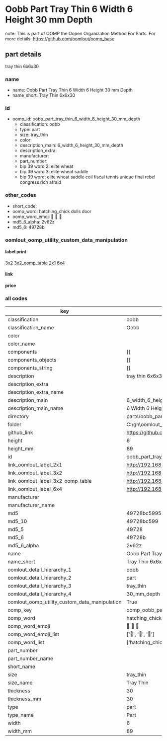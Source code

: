 # Oobb Part Tray Thin 6 Width 6 Height 30 mm Depth  

note: This is part of OOMP the Oopen Organization Method For Parts. For more details: https://github.com/oomlout/oomp_base

##  part details
  



tray thin 6x6x30



### name
* name: Oobb Part Tray Thin 6 Width 6 Height 30 mm Depth
* name_short: Tray Thin 6x6x30 
### id
* oomp_id: oobb_part_tray_thin_6_width_6_height_30_mm_depth
  * classification: oobb
  * type: part
  * size: tray_thin
  * color: 
  * description_main: 6_width_6_height_30_mm_depth
  * description_extra: 
  * manufacturer: 
  * part_number: 
  * bip 39 word 2: elite wheat
  * bip 39 word 3: elite wheat saddle
  * bip 39 word: elite wheat saddle coil fiscal tennis unique final rebel congress rich afraid

### other_codes
* short_code: 
* oomp_word: hatching_chick dolls door
* oomp_word_emoji :hatching_chick: :dolls: :door:
* md5_6_alpha: 2v62z
* md5_6: 49728b






### oomlout_oomp_utility_custom_data_manipulation
#### label print
[3x2](http://192.168.1.245:1112/?label=oomp%202v62z)
[3x2_oomp_table](http://192.168.1.108:1112/?label=oomp%202v62z)
[2x1](http://192.168.1.242:1112/?label=oomp%202v62z)
[6x4](http://192.168.1.55:1112/?label=oomp%202v62z)    

#### link

                              

#### price







### all codes 
| key | value |  
| --- | --- |  
| classification | oobb |  
| classification_name | Oobb |  
| color |  |  
| color_name |  |  
| components | [] |  
| components_objects | [] |  
| components_string | [] |  
| description | tray thin 6x6x30 |  
| description_extra |  |  
| description_extra_name |  |  
| description_main | 6_width_6_height_30_mm_depth |  
| description_main_name | 6 Width 6 Height 30 mm Depth |  
| directory | parts/oobb_part_tray_thin_6_width_6_height_30_mm_depth |  
| folder | C:\gh\oomlout_oobb_version_4_generated_parts\parts\oobb_part_tray_thin_6_width_6_height_30_mm_depth |  
| github_link | https://github.com/oomlout/oomlout_oomp_part_src/tree/main/parts/oobb_part_tray_thin_6_width_6_height_30_mm_depth |  
| height | 6 |  
| height_mm | 89 |  
| id | oobb_part_tray_thin_6_width_6_height_30_mm_depth |  
| link_oomlout_label_2x1 | http://192.168.1.242:1112/?label=oomp%202v62z |  
| link_oomlout_label_3x2 | http://192.168.1.245:1112/?label=oomp%202v62z |  
| link_oomlout_label_3x2_oomp_table | http://192.168.1.108:1112/?label=oomp%202v62z |  
| link_oomlout_label_6x4 | http://192.168.1.55:1112/?label=oomp%202v62z |  
| manufacturer |  |  
| manufacturer_name |  |  
| md5 | 49728bc599569db37cabc2d57bbe7a40 |  
| md5_10 | 49728bc599 |  
| md5_5 | 49728 |  
| md5_6 | 49728b |  
| md5_6_alpha | 2v62z |  
| name | Oobb Part Tray Thin 6 Width 6 Height 30 mm Depth |  
| name_short | Tray Thin 6x6x30  |  
| oomlout_detail_hierarchy_1 | oobb |  
| oomlout_detail_hierarchy_2 | part |  
| oomlout_detail_hierarchy_3 | tray_thin |  
| oomlout_detail_hierarchy_4 | 30_mm_depth |  
| oomlout_oomp_utility_custom_data_manipulation | True |  
| oomp_key | oomp_oobb_part_tray_thin_6_width_6_height_30_mm_depth |  
| oomp_word | hatching_chick dolls door |  
| oomp_word_emoji | :hatching_chick: :dolls: :door: |  
| oomp_word_emoji_list | [':hatching_chick:', ':dolls:', ':door:'] |  
| oomp_word_list | ['hatching_chick', 'dolls', 'door'] |  
| part_number |  |  
| part_number_name |  |  
| short_name |  |  
| size | tray_thin |  
| size_name | Tray Thin |  
| thickness | 30 |  
| thickness_mm | 30 |  
| type | part |  
| type_name | Part |  
| width | 6 |  
| width_mm | 89 |  
